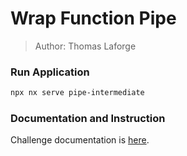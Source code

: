 # Wrap Function Pipe

> Author: Thomas Laforge

### Run Application

```bash
npx nx serve pipe-intermediate
```

### Documentation and Instruction

Challenge documentation is [here](https://angular-challenges.vercel.app/challenges/angular/9-pipe-wrapFn.md/).
